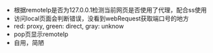 - 根据remoteIp是否为127.0.0.1检测当前网页是否使用了代理，配合ss使用
- 访问local页面会判断错误，没看到webRequest获取端口号的地方
- red: proxy, green: direct, gray: unknow
- pop页显示remoteIp
- 自用，简陋
